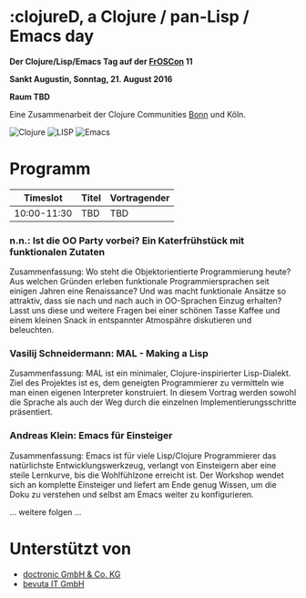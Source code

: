 # :clojureD, a Clojure / pan-Lisp / Emacs day

**Der Clojure/Lisp/Emacs Tag auf der [FrOSCon](https://www.froscon.de/) 11**

**Sankt Augustin, Sonntag, 21. August 2016**

__Raum TBD__

Eine Zusammenarbeit der Clojure Communities
[Bonn](https://groups.google.com/forum/#!forum/clojure-user-group-bonn)
und Köln.


![Clojure](https://github.com/friemen/cugb/blob/master/clojure.png)
![LISP](http://www.lisperati.com/lisplogo_flag2_256.png)
![Emacs](https://github.com/friemen/cugb/blob/master/emacs.png)


# Programm

Timeslot | Titel | Vortragender
--- | --- | ---
10:00-11:30 | TBD | TBD


### n.n.: Ist die OO Party vorbei? Ein Katerfrühstück mit funktionalen Zutaten

Zusammenfassung: Wo steht die Objektorientierte Programmierung heute?
Aus welchen Gründen erleben funktionale Programmiersprachen seit
einigen Jahren eine Renaissance?  Und was macht funktionale Ansätze so
attraktiv, dass sie nach und nach auch in OO-Sprachen Einzug erhalten?
Lasst uns diese und weitere Fragen bei einer schönen Tasse Kaffee und
einem kleinen Snack in entspannter Atmospähre diskutieren und
beleuchten.



### Vasilij Schneidermann: MAL - Making a Lisp

Zusammenfassung: MAL ist ein minimaler, Clojure-inspirierter Lisp-Dialekt.
Ziel des Projektes ist es, dem geneigten Programmierer zu vermitteln
wie man einen eigenen Interpreter konstruiert.  In diesem Vortrag
werden sowohl die Sprache als auch der Weg durch die einzelnen
Implementierungsschritte präsentiert.



### Andreas Klein: Emacs für Einsteiger

Zusammenfassung: Emacs ist für viele Lisp/Clojure Programmierer das
natürlichste Entwicklungswerkzeug, verlangt von Einsteigern aber eine
steile Lernkurve, bis die Wohlfühlzone erreicht ist.
Der Workshop wendet sich an komplette Einsteiger und liefert am Ende
genug Wissen, um die Doku zu verstehen und selbst am Emacs
weiter zu konfigurieren.


... weitere folgen ...


# Unterstützt von

* [doctronic GmbH & Co. KG](http://www.doctronic.de/)
* [bevuta IT GmbH](http://www.bevuta.com)
